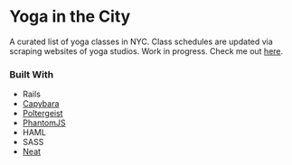 Yoga in the City
====

A curated list of yoga classes in NYC.  Class schedules are updated via scraping websites of yoga studios.  Work in progress.  Check me out [here](http://yogainthecity.herokuapp.com/).

### Built With ###
- Rails
- [Capybara](https://github.com/jnicklas/capybara)
- [Poltergeist](https://github.com/teampoltergeist/poltergeist)
- [PhantomJS](http://phantomjs.org/)
- HAML
- SASS
- [Neat](https://github.com/thoughtbot/neat)
